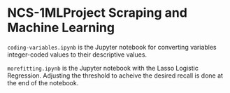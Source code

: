 # NCS-1MLProject Scraping and Machine Learning




`coding-variables.ipynb` is the Jupyter notebook for converting variables integer-coded values to their
descriptive values.

`morefitting.ipynb` is the Jupyter notebook with the Lasso Logistic Regression.  Adjusting the threshold to 
acheive the desired recall is done at the end of the notebook.

